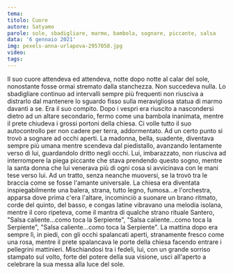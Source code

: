 ```yaml
---
tema:
titolo: Cuore
autore: Satyamo
parole: sole, sbadigliare, marmo, bambola, sognare, piccante, salsa
data: '6 gennaio 2021'
img: pexels-anna-urlapova-2957058.jpg
video: 
tags: 
---
```

Il suo cuore attendeva ed attendeva, notte dopo notte al calar del sole, nonostante fosse ormai stremato dalla stanchezza. Non succedeva nulla. Lo sbadigliare continuo ad intervalli sempre più frequenti non riusciva a distrarlo dal mantenere lo sguardo fisso sulla meravigliosa statua di marmo davanti a se. Era il suo compito.  Dopo i vespri era riuscito a nascondersi dietro ad un altare secondario, fermo come una bambola inanimata, mentre il prete chiudeva i grossi portoni della chiesa. Ci volle tutto il suo autocontrollo per non cadere per terra, addormentato.  Ad un certo punto si trovò a sognare ad occhi aperti. La madonna, bella, suadente, diventava sempre più umana mentre scendeva dal piedistallo, avanzando lentamente verso di lui, guardandolo dritto negli occhi.  Lui, imbarazzato,  non riusciva ad interrompere la piega piccante che stava prendendo questo sogno, mentre la santa donna che lui venerava più di ogni cosa si avvicinava con le mani tese verso lui. Ad un tratto, senza neanche muoversi, se la trovò tra le braccia come se fosse l'amante universale.  La chiesa era diventata inspiegabilmente una balera, strana, tutto legno, fumosa...e l'orchestra, apparsa dove prima c'era l'altare, incominciò a suonare un brano ritmato, corde del quinto, del basso, e congas latine vibravano una melodia isolana, mentre il coro ripeteva, come il mantra di qualche strano rituale Santero, "Salsa caliente...como toca la Serpiente",  "Salsa caliente...como toca la Serpiente", "Salsa caliente...como toca la Serpiente". La mattina dopo era sempre lì, in piedi, con gli occhi spalancati aperti, stranamente fresco come una rosa, mentre il prete spalancava le porte della chiesa facendo entrare i pellegrini mattinieri.  Mischiandosi tra i fedeli, lui, con un grande sorriso stampato sul volto, forte del potere della sua visione, uscì all'aperto a celebrare la sua messa alla luce del sole.
